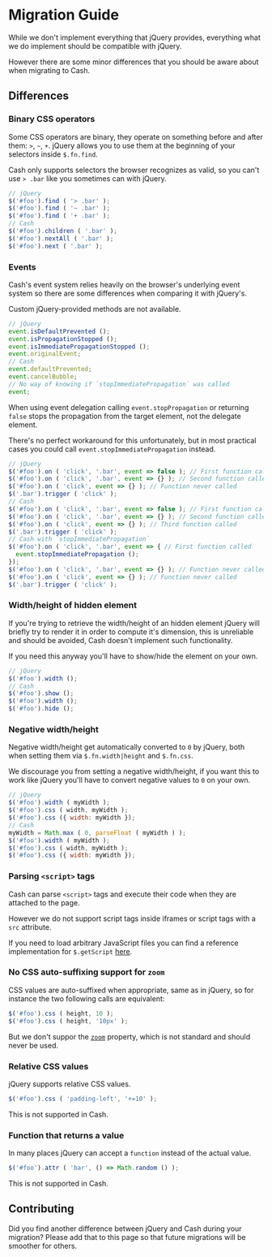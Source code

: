 
# Migration Guide

While we don't implement everything that jQuery provides, everything what we do implement should be compatible with jQuery.

However there are some minor differences that you should be aware about when migrating to Cash.

## Differences

### Binary CSS operators

Some CSS operators are binary, they operate on something before and after them: `>`, `~`, `+`. jQuery allows you to use them at the beginning of your selectors inside `$.fn.find`.

Cash only supports selectors the browser recognizes as valid, so you can't use `> .bar` like you sometimes can with jQuery.

```javascript
// jQuery
$('#foo').find ( '> .bar' );
$('#foo').find ( '~ .bar' );
$('#foo').find ( '+ .bar' );
// Cash
$('#foo').children ( '.bar' );
$('#foo').nextAll ( '.bar' );
$('#foo').next ( '.bar' );
```

### Events

Cash's event system relies heavily on the browser's underlying event system so there are some differences when comparing it with jQuery's.

Custom jQuery-provided methods are not available.

```javascript
// jQuery
event.isDefaultPrevented ();
event.isPropagationStopped ();
event.isImmediatePropagationStopped ();
event.originalEvent;
// Cash
event.defaultPrevented;
event.cancelBubble;
// No way of knowing if `stopImmediatePropagation` was called
event;
```

When using event delegation calling `event.stopPropagation` or returning `false` stops the propagation from the target element, not the delegate element.

There's no perfect workaround for this unfortunately, but in most practical cases you could call `event.stopImmediatePropagation` instead.

```javascript
// jQuery
$('#foo').on ( 'click', '.bar', event => false ); // First function called
$('#foo').on ( 'click', '.bar', event => {} ); // Second function called
$('#foo').on ( 'click', event => {} ); // Function never called
$('.bar').trigger ( 'click' );
// Cash
$('#foo').on ( 'click', '.bar', event => false ); // First function called
$('#foo').on ( 'click', '.bar', event => {} ); // Second function called
$('#foo').on ( 'click', event => {} ); // Third function called
$('.bar').trigger ( 'click' );
// Cash with `stopImmediatePropagation`
$('#foo').on ( 'click', '.bar', event => { // First function called
  event.stopImmediatePropagation ();
});
$('#foo').on ( 'click', '.bar', event => {} ); // Function never called
$('#foo').on ( 'click', event => {} ); // Function never called
$('.bar').trigger ( 'click' );
```

### Width/height of hidden element

If you're trying to retrieve the width/height of an hidden element jQuery will briefly try to render it in order to compute it's dimension, this is unreliable and should be avoided, Cash doesn't implement such functionality.

If you need this anyway you'll have to show/hide the element on your own.

```javascript
// jQuery
$('#foo').width ();
// Cash
$('#foo').show ();
$('#foo').width ();
$('#foo').hide ();
```

### Negative width/height

Negative width/height get automatically converted to `0` by jQuery, both when setting them via `$.fn.width|height` and `$.fn.css`.

We discourage you from setting a negative width/height, if you want this to work like jQuery you'll have to convert negative values to `0` on your own.

```javascript
// jQuery
$('#foo').width ( myWidth );
$('#foo').css ( width, myWidth );
$('#foo').css ({ width: myWidth });
// Cash
myWidth = Math.max ( 0, parseFloat ( myWidth ) );
$('#foo').width ( myWidth );
$('#foo').css ( width, myWidth );
$('#foo').css ({ width: myWidth });
```

### Parsing `<script>` tags

Cash can parse `<script>` tags and execute their code when they are attached to the page.

However we do not support script tags inside iframes or script tags with a `src` attribute.

If you need to load arbitrary JavaScript files you can find a reference implementation for `$.getScript` [here](https://github.com/kenwheeler/cash/blob/master/src/extra/get_script.ts).

### No CSS auto-suffixing support for `zoom`

CSS values are auto-suffixed when appropriate, same as in jQuery, so for instance the two following calls are equivalent:

```javascript
$('#foo').css ( height, 10 );
$('#foo').css ( height, '10px' );
```

But we don't suppor the [`zoom`](https://developer.mozilla.org/en-US/docs/Web/CSS/zoom) property, which is not standard and should never be used.

### Relative CSS values

jQuery supports relative CSS values.

```javascript
$('#foo').css ( 'padding-left', '+=10' );
```

This is not supported in Cash.

### Function that returns a value

In many places jQuery can accept a `function` instead of the actual value.

```javascript
$('#foo').attr ( 'bar', () => Math.random () );
```

This is not supported in Cash.

## Contributing

Did you find another difference between jQuery and Cash during your migration? Please add that to this page so that future migrations will be smoother for others.
